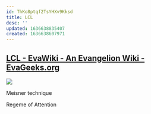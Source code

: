 ```yaml
---
id: ThKo8ptqf2TsYHXv9Kksd
title: LCL
desc: ''
updated: 1636638835407
created: 1636638607971
---
```


## [LCL - EvaWiki - An Evangelion Wiki - EvaGeeks.org](https://wiki.evageeks.org/LCL)

![](https://oyster.ignimgs.com/wordpress/stg.ign.com/2019/06/eva15.png)


Meisner technique

Regeme of Attention